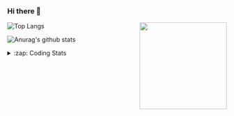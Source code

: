 ### Hi there 👋

<!--
**tao8687/tao8687** is a ✨ _special_ ✨ repository because its `README.md` (this file) appears on your GitHub profile.

Here are some ideas to get you started:

- 🔭 I’m currently working on ...
- 🌱 I’m currently learning ...
- 👯 I’m looking to collaborate on ...
- 🤔 I’m looking for help with ...
- 💬 Ask me about ...
- 📫 How to reach me: ...
- 😄 Pronouns: ...
- ⚡ Fun fact: ...
-->

<img align='right' src="https://media.giphy.com/media/M9gbBd9nbDrOTu1Mqx/giphy.gif" width="200">

  
![Top Langs](https://github-readme-stats.vercel.app/api/top-langs/?username=tao8687&layout=compact&title_color=23238E&text_color=A67D3D)

![Anurag's github stats](https://github-readme-stats.vercel.app/api?username=tao8687&show_icons=true&&text_color=A67D3D&title_color=23238E&show_icons=false&count_private=true&hide=stars)

<details>
  <summary>:zap: Coding Stats</summary>
  <b>
<!--START_SECTION:waka-->

```text
From: 06 June 2022 - To: 13 June 2022

C++        2 hrs 26 mins   ███████▒░░░░░░░░░░░░░░░░░   29.68 %
C          1 hr 50 mins    █████▓░░░░░░░░░░░░░░░░░░░   22.28 %
Makefile   1 hr 38 mins    █████░░░░░░░░░░░░░░░░░░░░   20.04 %
Markdown   1 hr 26 mins    ████▒░░░░░░░░░░░░░░░░░░░░   17.57 %
Bash       46 mins         ██▒░░░░░░░░░░░░░░░░░░░░░░   09.49 %
Text       3 mins          ▒░░░░░░░░░░░░░░░░░░░░░░░░   00.67 %
```

<!--END_SECTION:waka-->
</details>
